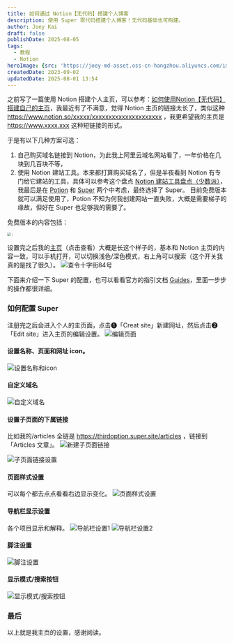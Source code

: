 ```yaml
---
title: 如何通过 Notion【无代码】搭建个人博客
description: 使用 Super 零代码搭建个人博客！无代码基础也可构建。
author: Joey Kai
draft: false
publishDate: 2025-08-05
tags:
  - 教程
  - Notion
heroImage: {src: 'https://joey-md-asset.oss-cn-hangzhou.aliyuncs.com/img/202309022259864.JPEG', inferSize: true}
createdDate: 2023-09-02
updatedDate: 2025-08-01 13:54
---
```

之前写了一篇使用 Notion 搭建个人主页，可以参考：[如何使用Notion【无代码】搭建自己的主页](https://www.joeytoday.com/blog/2025/notion-publish-public)，我最近有了不满意，觉得 Notion 主页的链接太长了，类似这种 https://www.notion.so/xxxxx/xxxxxxxxxxxxxxxxxxxxx ，我更希望我的主页是 https://www.xxxx.xxx 这种短链接的形式。

于是有以下几种方案可选：
1. 自己购买域名链接到 Notion，为此我上阿里云域名网站看了，一年价格在几块到几百块不等，
2. 使用 Notion 建站工具。本来都打算购买域名了，但是半夜看到 Notion 有专门给它建站的工具，具体可以参考这个盘点 [Notion 建站工具盘点（少数派）](https://client.sspai.com/post/77787#!)，我最后是在 [Potion](https://potion.so/) 和 [Super](https://super.so/) 两个中考虑，最终选择了 Super。
   目前免费版本就可以满足使用了，Potion 不知为何我创建网站一直失败，大概是需要梯子的缘故，但好在 Super 也足够我的需要了。

免费版本的内容包括：

<img src="https://joey-md-asset.oss-cn-hangzhou.aliyuncs.com/img/202309022237330.png" alt="｜" style="zoom:50%;" />

设置完之后我的[主页](https://thirdoption.super.site/)（点击查看）大概是长这个样子的，基本和 Notion 主页的内容一致，可以手机打开，可以切换浅色/深色模式，右上角可以搜索（这个开关我真的是找了很久）。
![查令十字街84号](https://joey-md-asset.oss-cn-hangzhou.aliyuncs.com/img/202309022259864.JPEG)

下面来介绍一下 Super 的配置，也可以看看官方的指引文档 [Guides](https://super.so/guides)，里面一步步的操作都很详细。

### 如何配置 Super 

注册完之后会进入个人的主页面，点击❶「Creat site」新建网址，然后点击❷「Edit site」进入主页的编辑设置。
![编辑页面](https://joey-md-asset.oss-cn-hangzhou.aliyuncs.com/img/202309022307189.png)

#### 设置名称、页面和网址 icon。
![设置名称和icon](https://joey-md-asset.oss-cn-hangzhou.aliyuncs.com/img/202309022312932.png)

#### 自定义域名
![自定义域名](https://joey-md-asset.oss-cn-hangzhou.aliyuncs.com/img/202309022313421.png)

#### 设置子页面的下属链接
比如我的/articles 全链是 https://thirdoption.super.site/articles ，链接到「Articles 文章」。
![新建子页面链接](https://joey-md-asset.oss-cn-hangzhou.aliyuncs.com/img/202309022316055.png)

![子页面链接设置](https://joey-md-asset.oss-cn-hangzhou.aliyuncs.com/img/202309022320129.png)

#### 页面样式设置
可以每个都去点点看看右边显示变化。
![页面样式设置](https://joey-md-asset.oss-cn-hangzhou.aliyuncs.com/img/202309022328071.png)

#### 导航栏显示设置
各个项目显示和解释。
![导航栏设置1](https://joey-md-asset.oss-cn-hangzhou.aliyuncs.com/img/202309022331315.png)
![导航栏设置2](https://joey-md-asset.oss-cn-hangzhou.aliyuncs.com/img/202309022334518.png)

#### 脚注设置
![脚注设置](https://joey-md-asset.oss-cn-hangzhou.aliyuncs.com/img/202309022339497.png)

#### 显示模式/搜索按钮
![显示模式/搜索按钮](https://joey-md-asset.oss-cn-hangzhou.aliyuncs.com/img/202309022343312.png)

### 最后
以上就是我主页的设置，感谢阅读。